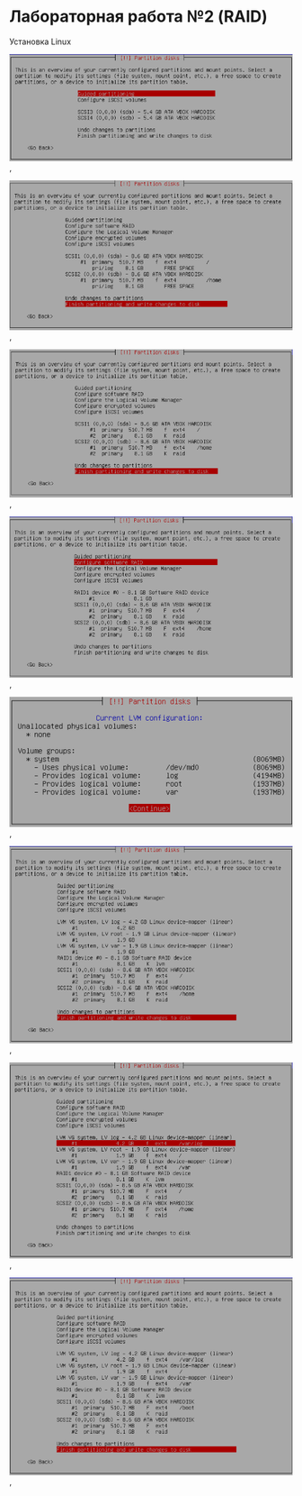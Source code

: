 ﻿# Лабораторная работа №2 (RAID)

Установка Linux


![](screenshots/firstTask/1.png),

![](screenshots/firstTask/2.png),

![](screenshots/firstTask/3.png),

![](screenshots/firstTask/4.png),

![](screenshots/firstTask/5.png),

![](screenshots/firstTask/6.png),

![](screenshots/firstTask/7.png),

![](screenshots/firstTask/8.png),
